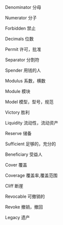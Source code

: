 Denominator	分母

Numerator  	分子

Forbidden 	禁止	

Decimals 	位数

Permit 	许可，批准

Separator 	分割符

Spender 	用钱的人

Modulus 	系数，横数

Module 	模块

Model 	模型，型号，规范

Victory 	胜利

Liquidity 	流动性，流动资产

Reserve 	储备

Sufficient 	足够的，充分的

Beneficiary 	受益人

Cover 	覆盖

Coverage 	覆盖率,覆盖范围

Cliff 	断崖

Revocable  	可撤销的

Revoke 	撤销，撤回

Legacy 	遗产

